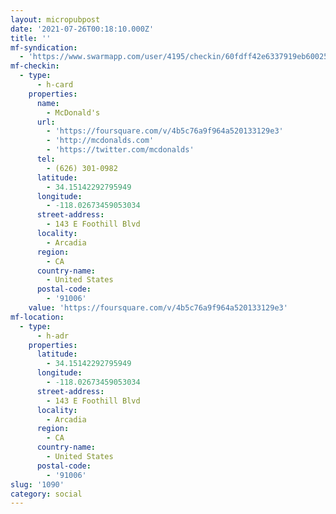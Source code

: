 ```yaml
---
layout: micropubpost
date: '2021-07-26T00:18:10.000Z'
title: ''
mf-syndication:
  - 'https://www.swarmapp.com/user/4195/checkin/60fdff42e6337919eb60025f'
mf-checkin:
  - type:
      - h-card
    properties:
      name:
        - McDonald's
      url:
        - 'https://foursquare.com/v/4b5c76a9f964a520133129e3'
        - 'http://mcdonalds.com'
        - 'https://twitter.com/mcdonalds'
      tel:
        - (626) 301-0982
      latitude:
        - 34.15142292795949
      longitude:
        - -118.02673459053034
      street-address:
        - 143 E Foothill Blvd
      locality:
        - Arcadia
      region:
        - CA
      country-name:
        - United States
      postal-code:
        - '91006'
    value: 'https://foursquare.com/v/4b5c76a9f964a520133129e3'
mf-location:
  - type:
      - h-adr
    properties:
      latitude:
        - 34.15142292795949
      longitude:
        - -118.02673459053034
      street-address:
        - 143 E Foothill Blvd
      locality:
        - Arcadia
      region:
        - CA
      country-name:
        - United States
      postal-code:
        - '91006'
slug: '1090'
category: social
---
```

